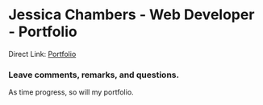# Jessica Chambers - Web Developer - Portfolio

Direct Link: [Portfolio](https://j14chambers.github.io/Portfolio/index.html)
      


### Leave comments, remarks, and questions. 
As time progress, so will my portfolio.
